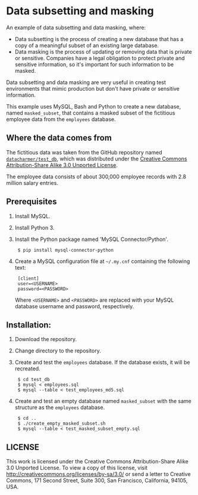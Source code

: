 # Data subsetting and masking

An example of data subsetting and data masking, where:

 * Data subsetting is the process of creating a new database that has a copy
of a meaningful subset of an existing large database.
 * Data masking is the process of updating or removing data that is private
or sensitive. Companies have a legal obligation to protect private and
sensitive information, so it's important for such information to be masked.

Data subsetting and data masking are very useful in creating test
environments that mimic production but don't have private or sensitive
information.

This example uses MySQL, Bash and Python to create a new database,
named `masked_subset`, that contains a masked subset of the fictitious
employee data from the `employees` database.

## Where the data comes from

The fictitious data was taken from the GitHub repository named
[`datacharmer/test_db`](https://github.com/datacharmer/test_db), which was
distributed under the
[Creative Commons Attribution-Share Alike 3.0 Unported License](http://creativecommons.org/licenses/by-sa/3.0/).

The employee data consists of about 300,000 employee records with 2.8 million
salary entries.

## Prerequisites

1. Install MySQL.
1. Install Python 3.
1. Install the Python package named 'MySQL Connector/Python'.

        $ pip install mysql-connector-python

1. Create a MySQL configuration file at `~/.my.cnf` containing the following
text:

        [client]
        user=<USERNAME>
        password=<PASSWORD>

    Where `<USERNAME>` and `<PASSWORD>` are replaced with your MySQL database
    username and password, respectively.


## Installation:

1. Download the repository.
2. Change directory to the repository.
3. Create and test the `employees` database. If the database exists, it will be
   recreated.

        $ cd test_db
        $ mysql < employees.sql
        $ mysql --table < test_employees_md5.sql

4. Create and test an empty database named `masked_subset` with the same structure
   as the `employees` database.

        $ cd ..
        $ ./create_empty_masked_subset.sh
        $ mysql --table < test_masked_subset_empty.sql

## LICENSE
This work is licensed under the 
Creative Commons Attribution-Share Alike 3.0 Unported License. 
To view a copy of this license, visit 
http://creativecommons.org/licenses/by-sa/3.0/ or send a letter to 
Creative Commons, 171 Second Street, Suite 300, San Francisco, 
California, 94105, USA.


